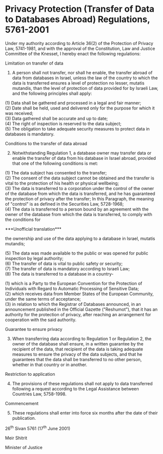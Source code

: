 # Privacy Protection (Transfer of Data to Databases Abroad) Regulations, 5761-2001

Under my authority according to Article 36(2) of the Protection of Privacy Law, 5741-1981, and with the approval of the Constitution, Law and Justice Committee of the Knesset, I hereby enact the following regulations:

Limitation on transfer of data

1. A person shall not transfer, nor shall he enable, the transfer abroad of data from databases in Israel, unless the law of the country to which the data is transferred ensures a level of protection no lesser, mutatis mutandis, than the level of protection of data provided for by Israeli Law, and the following principles shall apply:

(1) Data shall be gathered and processed in a legal and fair manner;  
(2) Date shall be held, used and delivered only for the purpose for which it was received;  
(3) Data gathered shall be accurate and up to date;  
(4) The right of inspection is reserved to the data subject;  
(5) The obligation to take adequate security measures to protect data in databases is mandatory.

Conditions to the transfer of data abroad

2. Notwithstanding Regulation 1, a database owner may transfer data or enable the transfer of data from his database in Israel abroad, provided that one of the following conditions is met:

(1) The data subject has consented to the transfer;  
(2) The consent of the data subject cannot be obtained and the transfer is vital to the protection of his health or physical wellbeing;  
(3) The data is transferred to a corporation under the control of the owner of the database from which the data is transferred, and he has guaranteed the protection of privacy after the transfer; In this Paragraph, the meaning of "control" is as defined in the Securities Law, 5728-1968;  
(4) The data is transferred to a person bound by an agreement with the owner of the database from which the data is transferred, to comply with the conditions for

\*\*\*Unofficial translation\*\*\*

the ownership and use of the data applying to a database in Israel, mutatis mutandis;

(5) The data was made available to the public or was opened for public inspection by legal authority;  
(6) The transfer of data is vital to public safety or security;  
(7) The transfer of data is mandatory according to Israeli Law;  
(8) The data is transferred to a database in a country-

(1) which is a Party to the European Convention for the Protection of Individuals with Regard to Automatic Processing of Sensitive Data;  
(2) which receives data from Member States of the European Community, under the same terms of acceptance;  
(3) in relation to which the Registrar of Databases announced, in an announcement published in the Official Gazette ("Reshumot"), that it has an authority for the protection of privacy, after reaching an arrangement for cooperation with the said authority.

Guarantee to ensure privacy

3. When transferring data according to Regulation 1 or Regulation 2, the owner of the database shall ensure, in a written guarantee by the recipient of the data, that recipient of the data is taking adequate measures to ensure the privacy of the data subjects, and that he guarantees that the data shall be transferred to no other person, whether in that country or in another.

Restriction to application

4. The provisions of these regulations shall not apply to data transferred following a request according to the Legal Assistance between Countries Law, 5758-1998.

Commencement

5. These regulations shall enter into force six months after the date of their publication.

$26^{\text{th}}$  Sivan 5761 (17<sup>th</sup> June 2001)

Meir Shitrit

Minister of Justice
